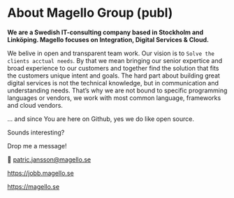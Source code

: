 # About Magello Group (publ)

**We are a Swedish IT-consulting company based in Stockholm and Linköping. Magello focuses on Integration, Digital Services & Cloud.**

We belive in open and transparent team work. Our vision is to `Solve the clients acctual needs`. By that we mean bringing our senior expertice and broad experience to our customers and together find the solution that fits the customers unique intent and goals. The hard part about building great digital services is not the technical knowledge, but in communication and understanding needs. That’s why we are not bound to specific programming languages or vendors, we work with most common language, frameworks and cloud vendors.

… and since You are here on Github, yes we do like open source.

Sounds interesting?

Drop me a message!

📧 patric.jansson@magello.se

https://jobb.magello.se

https://magello.se

